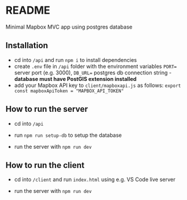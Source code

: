 # README

Minimal Mapbox MVC app using postgres database

## Installation

- cd into `/api` and run `npm i` to install dependencies
- create `.env` file in `/api` folder with the environment variables `PORT=` server port (e.g. 3000), `DB_URL=` postgres db connection string - <b>database must have PostGIS extension installed</b>
- add your Mapbox API key to `client/mapboxapi.js` as follows: `export const mapboxApiToken = "MAPBOX_API_TOKEN"`

## How to run the server

- cd into `/api` 
- run `npm run setup-db` to setup the database

- run the server with `npm run dev`

## How to run the client

- cd into `/client` and run `index.html` using e.g. VS Code live server  

- run the server with `npm run dev`

